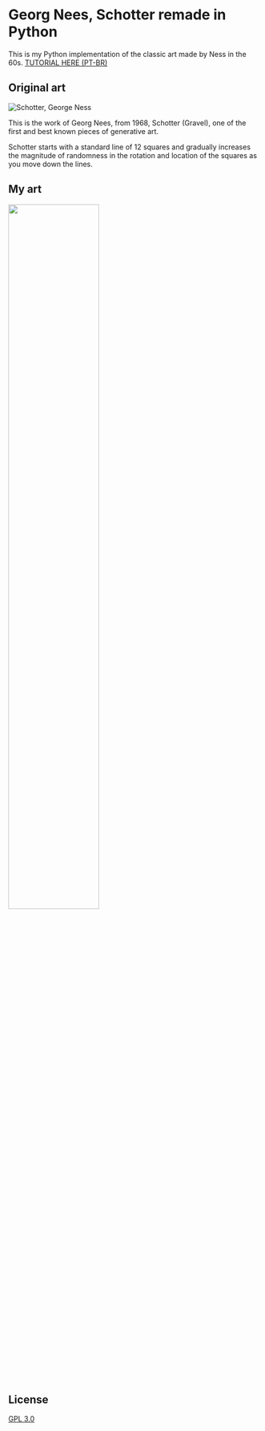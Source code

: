 # Georg Nees, Schotter remade in Python
This is my Python implementation of the classic art made by Ness in the 60s. [TUTORIAL HERE (PT-BR)](https://choosealicense.com/licenses/gpl-3.0/)

## Original art
![Schotter, George Ness](https://images.squarespace-cdn.com/content/v1/59413d96e6f2e1c6837c7ecd/1533751718398-FMHY3BZ2VC9UEBZO4PNS/ke17ZwdGBToddI8pDm48kMGgqttGERuHmpF9oH7SZwUUqsxRUqqbr1mOJYKfIPR7LoDQ9mXPOjoJoqy81S2I8GRo6ASst2s6pLvNAu_PZdIl0ul5lb-21CeNfBPGKHNYTwpP89_qOFV6X616WMCTRI98oGwCVbQg4-mZNq5Nkb4/Gravel.jpg?format=1080w)

This is the work of Georg Nees, from 1968, Schotter (Gravel), one of the first and best known pieces of generative art. 

Schotter starts with a standard line of 12 squares and gradually increases the magnitude of randomness in the rotation and location of the squares as you move down the lines.

## My art
<img src="https://raw.githubusercontent.com/LindomarRodrigues/Georg-Nees-Schotter-Python/master/Lindomar%20Rodrigues%2C%20Schotter.png" height="60%" width="60%">

## License

[GPL 3.0](https://choosealicense.com/licenses/gpl-3.0/)
